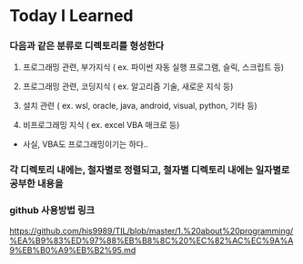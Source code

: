 # Today I Learned

### 다음과 같은 분류로 디렉토리를 형성한다

1. 프로그래밍 관련, 부가지식 ( ex. 파이썬 자동 실행 프로그램, 슬릭, 스크립트 등)

2. 프로그래밍 관련, 코딩지식 ( ex. 알고리즘 기술, 새로운 지식 등)

3. 설치 관련 ( ex. wsl, oracle, java, android, visual, python, 기타 등)

4. 비프로그래밍 지식 ( ex. excel VBA 매크로 등)
  * 사실, VBA도 프로그래밍이기는 하다..

### 각 디렉토리 내에는, 철자별로 정렬되고, 철자별 디렉토리 내에는 일자별로 공부한 내용을 

### github 사용방법 링크
https://github.com/his9989/TIL/blob/master/1.%20about%20programming/%EA%B9%83%ED%97%88%EB%B8%8C%20%EC%82%AC%EC%9A%A9%EB%B0%A9%EB%B2%95.md
